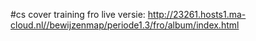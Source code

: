 #cs cover
training fro
live versie: http://23261.hosts1.ma-cloud.nl//bewijzenmap/periode1.3/fro/album/index.html
